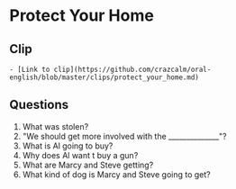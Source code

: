# Protect Your Home
## Clip
	- [Link to clip](https://github.com/crazcalm/oral-english/blob/master/clips/protect_your_home.md)
## Questions
1. What was stolen?
2. "We should get more involved with the ______________"?
3. What is Al going to buy?
4. Why does Al want t buy a gun?
5. What are Marcy and Steve getting?
6. What kind of dog is Marcy and Steve going to get?